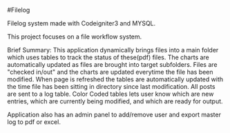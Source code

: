#Filelog

Filelog system made with Codeigniter3 and MYSQL.

This project focuses on a file workflow system.

Brief Summary: This application dynamically brings files into a main folder which uses tables to track the status of these(pdf) files. The charts are automatically updated as files are brought into target subfolders. Files are "checked in/out" and the charts are updated everytime the file has been modified. When page is refreshed the tables are automatically updated with the time file has been sitting in directory since last modification. All posts are sent to a log table. Color Coded tables lets user know which are new entries, which are currently being modified, and which are ready for output.

Application also has an admin panel to add/remove user and export master log to pdf or excel.

